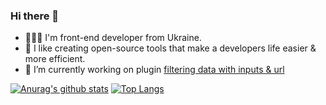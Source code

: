 ### Hi there 👋

-	👨🏻‍💻 I'm front-end developer from Ukraine.
- 🌱 I like creating open-source tools that make a developers life easier & more efficient.
- 🔭 I’m currently working on plugin [filtering data with inputs & url](https://github.com/Kassaila/filter-inputs-url)

[![Anurag's github stats](https://github-readme-stats.vercel.app/api?username=Kassaila&show_icons=true)](https://github.com/anuraghazra/github-readme-stats)
[![Top Langs](https://github-readme-stats.vercel.app/api/top-langs/?username=anuraghazra&layout=compact)](https://github.com/anuraghazra/github-readme-stats)
